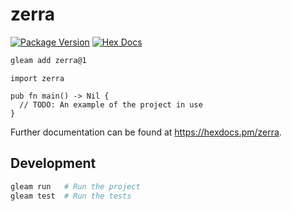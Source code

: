 # zerra

[![Package Version](https://img.shields.io/hexpm/v/zerra)](https://hex.pm/packages/zerra)
[![Hex Docs](https://img.shields.io/badge/hex-docs-ffaff3)](https://hexdocs.pm/zerra/)

```sh
gleam add zerra@1
```
```gleam
import zerra

pub fn main() -> Nil {
  // TODO: An example of the project in use
}
```

Further documentation can be found at <https://hexdocs.pm/zerra>.

## Development

```sh
gleam run   # Run the project
gleam test  # Run the tests
```
